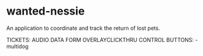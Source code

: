 # wanted-nessie
An application to coordinate and track the return of lost pets.

TICKETS:
AUDIO
DATA FORM
OVERLAYCLICKTHRU
CONTROL BUTTONS:
    -multidog